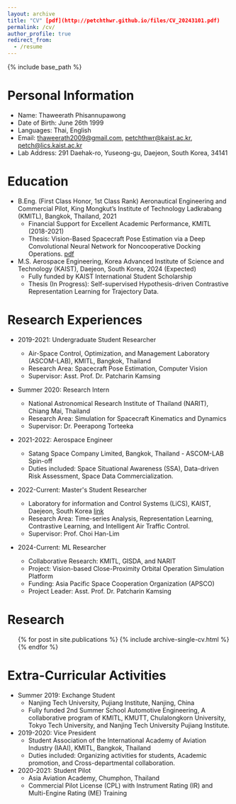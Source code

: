 ```yaml
---
layout: archive
title: "CV" [pdf](http://petchthwr.github.io/files/CV_20243101.pdf)
permalink: /cv/
author_profile: true
redirect_from:
  - /resume
---
```


{% include base_path %}

Personal Information
======
* Name: Thaweerath Phisannupawong
* Date of Birth: June 26th 1999
* Languages: Thai, English
* Email: thaweerath2009@gmail.com, petchthwr@kaist.ac.kr, petch@lics.kaist.ac.kr
* Lab Address: 291 Daehak-ro, Yuseong-gu, Daejeon, South Korea, 34141

Education
======
* B.Eng. (First Class Honor, 1st Class Rank) Aeronautical Engineering and Commercial Pilot, King Mongkut’s Institute of Technology Ladkrabang (KMITL), Bangkok, Thailand, 2021
  * Financial Support for Excellent Academic Performance, KMITL (2018-2021)
  * Thesis: Vision-Based Spacecraft Pose Estimation via a Deep Convolutional Neural Network for Noncooperative Docking Operations. [pdf](https://www.mdpi.com/2226-4310/7/9/126)
* M.S. Aerospace Engineering, Korea Advanced Institute of Science and Technology (KAIST), Daejeon, South Korea, 2024 (Expected)
  * Fully funded by KAIST International Student Scholarship
  * Thesis (In Progress): Self-supervised Hypothesis-driven Contrastive Representation Learning for Trajectory Data.

Research Experiences
======
* 2019-2021: Undergraduate Student Researcher
  * Air-Space Control, Optimization, and Management Laboratory (ASCOM-LAB), KMITL, Bangkok, Thailand
  * Research Area: Spacecraft Pose Estimation, Computer Vision
  * Supervisor: Asst. Prof. Dr. Patcharin Kamsing

* Summer 2020: Research Intern
  * National Astronomical Research Institute of Thailand (NARIT), Chiang Mai, Thailand
  * Research Area: Simulation for Spacecraft Kinematics and Dynamics
  * Supervisor: Dr. Peerapong Torteeka

* 2021-2022: Aerospace Engineer
  * Satang Space Company Limited, Bangkok, Thailand - ASCOM-LAB Spin-off
  * Duties included: Space Situational Awareness (SSA), Data-driven Risk Assessment, Space Data Commercialization.

* 2022-Current: Master's Student Researcher
  * Laboratory for information and Control Systems (LiCS), KAIST, Daejeon, South Korea [link](https://lics.kaist.ac.kr/)
  * Research Area: Time-series Analysis, Representation Learning, Contrastive Learning, and Intelligent Air Traffic Control.
  * Supervisor: Prof. Choi Han-Lim

* 2024-Current: ML Researcher
  * Collaborative Research: KMITL, GISDA, and NARIT
  * Project: Vision-based Close-Proximity Orbital Operation Simulation Platform
  * Funding: Asia Pacific Space Cooperation Organization (APSCO)
  * Project Leader: Asst. Prof. Dr. Patcharin Kamsing

Research
======
  <ul>{% for post in site.publications %}
    {% include archive-single-cv.html %}
  {% endfor %}</ul>

Extra-Curricular Activities
======
* Summer 2019: Exchange Student
  * Nanjing Tech University, Pujiang Institute, Nanjing, China
  * Fully funded 2nd Summer School Automotive Engineering, A collaborative program of KMITL, KMUTT, Chulalongkorn University, Tokyo Tech University, and Nanjing Tech University Pujiang Institute.
* 2019-2020: Vice President
  * Student Association of the International Academy of Aviation Industry (IAAI), KMITL, Bangkok, Thailand
  * Duties included: Organizing activities for students, Academic promotion, and Cross-departmental collaboration.
* 2020-2021: Student Pilot
  * Asia Aviation Academy, Chumphon, Thailand
  * Commercial Pilot License (CPL) with Instrument Rating (IR) and Multi-Engine Rating (ME) Training
